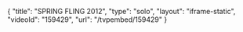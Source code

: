 {
    "title": "SPRING FLING 2012",
    "type": "solo",
    "layout": "iframe-static",
    "videoId": "159429",
    "url": "\/tvpembed\/159429"
}